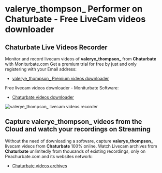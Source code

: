 # valerye_thompson_ Performer on Chaturbate - Free LiveCam videos downloader

## Chaturbate Live Videos Recorder

Monitor and record livecam videos of **valerye_thompson_** from **Chaturbate** with Moniturbate.com
Get a premium trial for free by just and only registering with your Email address:
* [valerye_thompson_ Premium videos downloader](https://moniturbate.com/request-demo-licence-key.html)

Free livecam videos downloader - Moniturbate Software:
* [Chaturbate videos downloader](https://moniturbate.com/moniturbate-download-software.html)

![valerye_thompson_ livecam videos recorder](https://peachurnet.com/templates/moniturbate-software.png)


## Capture valerye_thompson_ videos from the Cloud and watch your recordings on Streaming

Without the need of downloading a software, capture **valerye_thompson_** livecam videos from **Chaturbate** 100% online.
Watch Livecam archives from **Chaturbate** unlimitedly from thousands of existing recordings, only on Peachurbate.com and its websites network:
* [Chaturbate videos archives](https://peachurnet.com/)